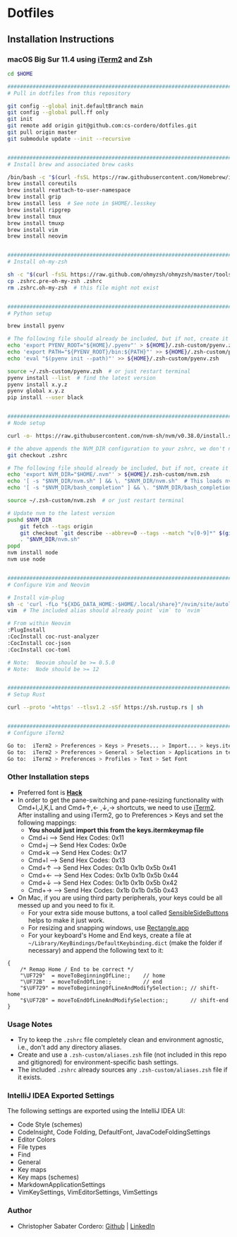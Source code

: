 # Dotfiles

## Installation Instructions

### macOS Big Sur 11.4 using [iTerm2](https://iterm2.com) and Zsh
```zsh
cd $HOME

###############################################################################
# Pull in dotfiles from this repository

git config --global init.defaultBranch main
git config --global pull.ff only
git init
git remote add origin git@github.com:cs-cordero/dotfiles.git
git pull origin master
git submodule update --init --recursive


###############################################################################
# Install brew and associated brew casks

/bin/bash -c "$(curl -fsSL https://raw.githubusercontent.com/Homebrew/install/master/install.sh)"
brew install coreutils
brew install reattach-to-user-namespace
brew install grip
brew install less  # See note in $HOME/.lesskey
brew install ripgrep
brew install tmux
brew install tmuxp
brew install vim
brew install neovim


###############################################################################
# Install oh-my-zsh

sh -c "$(curl -fsSL https://raw.github.com/ohmyzsh/ohmyzsh/master/tools/install.sh)"
cp .zshrc.pre-oh-my-zsh .zshrc
rm .zshrc.oh-my-zsh  # this file might not exist


###############################################################################
# Python setup

brew install pyenv

# The following file should already be included, but if not, create it
echo 'export PYENV_ROOT="${HOME}/.pyenv"' > ${HOME}/.zsh-custom/pyenv.zsh
echo 'export PATH="${PYENV_ROOT}/bin:${PATH}"' >> ${HOME}/.zsh-custom/pyenv.zsh
echo 'eval "$(pyenv init --path)"' >> ${HOME}/.zsh-custom/pyenv.zsh

source ~/.zsh-custom/pyenv.zsh  # or just restart terminal
pyenv install --list  # find the latest version
pyenv install x.y.z
pyenv global x.y.z
pip install --user black


###############################################################################
# Node setup

curl -o- https://raw.githubusercontent.com/nvm-sh/nvm/v0.38.0/install.sh | bash

# the above appends the NVM_DIR configuration to your zshrc, we don't need it
git checkout .zshrc  

# The following file should already be included, but if not, create it
echo 'export NVM_DIR="$HOME/.nvm"' > ${HOME}/.zsh-custom/nvm.zsh
echo '[ -s "$NVM_DIR/nvm.sh" ] && \. "$NVM_DIR/nvm.sh"  # This loads nvm' >> ${HOME}/.zsh-custom/nvm.zsh
echo '[ -s "$NVM_DIR/bash_completion" ] && \. "$NVM_DIR/bash_completion"  # This loads nvm bash_completion' >> ${HOME}/.zsh-custom/nvm.zsh

source ~/.zsh-custom/nvm.zsh  # or just restart terminal

# Update nvm to the latest version
pushd $NVM_DIR
    git fetch --tags origin
    git checkout `git describe --abbrev=0 --tags --match "v[0-9]*" $(git rev-list --tags --max-count=1)`
    . "$NVM_DIR/nvm.sh"
popd
nvm install node
nvm use node


###############################################################################
# Configure Vim and Neovim

# Install vim-plug
sh -c 'curl -fLo "${XDG_DATA_HOME:-$HOME/.local/share}"/nvim/site/autoload/plug.vim --create-dirs https://raw.githubusercontent.com/junegunn/vim-plug/master/plug.vim'
vim  # The included alias should already point `vim` to `nvim`

# From within Neovim
:PlugInstall
:CocInstall coc-rust-analyzer
:CocInstall coc-json
:CocInstall coc-toml

# Note:  Neovim should be >= 0.5.0
# Note:  Node should be >= 12


###############################################################################
# Setup Rust

curl --proto '=https' --tlsv1.2 -sSf https://sh.rustup.rs | sh


###############################################################################
# Configure iTerm2

Go to:  iTerm2 > Preferences > Keys > Presets... > Import... > keys.itermkeymap
Go to:  iTerm2 > Preferences > General > Selection > Applications in terinal may access clipboard
Go to:  iTerm2 > Preferences > Profiles > Text > Set Font
```


### Other Installation steps
* Preferred font is [**Hack**](https://sourcefoundry.org/hack/)
* In order to get the pane-switching and pane-resizing functionality with Cmd+I,J,K,L and Cmd+↑,← ,↓,→ shortcuts, we need to use [iTerm2](https://www.iterm2.com/).  After installing and using iTerm2, go to Preferences > Keys and set the following mappings:
    * **You should just import this from the keys.itermkeymap file**
    * Cmd+i  -->  Send Hex Codes: 0x11
    * Cmd+j  -->  Send Hex Codes: 0x0e
    * Cmd+k  -->  Send Hex Codes: 0x17
    * Cmd+l  -->  Send Hex Codes: 0x13
    * Cmd+↑  -->  Send Hex Codes: 0x1b 0x1b 0x5b 0x41
    * Cmd+←  -->  Send Hex Codes: 0x1b 0x1b 0x5b 0x44
    * Cmd+↓  -->  Send Hex Codes: 0x1b 0x1b 0x5b 0x42
    * Cmd+→  -->  Send Hex Codes: 0x1b 0x1b 0x5b 0x43
* On Mac, if you are using third party peripherals, your keys could be all messed up and you need to fix it.
    * For your extra side mouse buttons, a tool called [SensibleSideButtons](http://sensible-side-buttons.archagon.net/) helps to make it just work.
    * For resizing and snapping windows, use [Rectangle.app](https://rectangleapp.com/)
    * For your keyboard's Home and End keys, create a file at `~/Library/KeyBindings/DefaultKeybinding.dict` (make the folder if necessary) and append the following text to it:
```
{
    /* Remap Home / End to be correct */
    "\UF729"  = moveToBeginningOfLine:;    // home
    "\UF72B"  = moveToEndOfLine:;          // end
    "$\UF729" = moveToBeginningOfLineAndModifySelection:; // shift-home
    "$\UF72B" = moveToEndOfLineAndModifySelection:;       // shift-end
}
```


### Usage Notes
* Try to keep the `.zshrc` file completely clean and environment agnostic, i.e., don't add any directory aliases.
* Create and use a `.zsh-custom/aliases.zsh` file (not included in this repo and gitignored) for environment-specific bash settings.
* The included `.zshrc` already sources any `.zsh-custom/aliases.zsh` file if it exists.


### IntelliJ IDEA Exported Settings
The following settings are exported using the IntelliJ IDEA UI:
* Code Style (schemes)
* CodeInsight, Code Folding, DefaultFont, JavaCodeFoldingSettings
* Editor Colors
* File types
* Find
* General
* Key maps
* Key maps (schemes)
* MarkdownApplicationSettings
* VimKeySettings, VimEditorSettings, VimSettings


### Author
* Christopher Sabater Cordero: [Github](https://github.com/cs-cordero) | [LinkedIn](https://www.linkedin.com/in/cs-cordero/)
